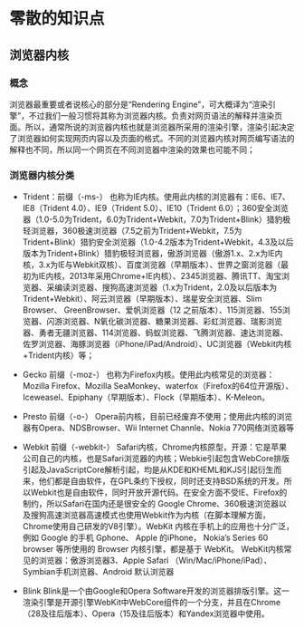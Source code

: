 # 零散的知识点

## 浏览器内核

### 概念

浏览器最重要或者说核心的部分是“Rendering Engine”，可大概译为“渲染引擎”，不过我们一般习惯将其称为浏览器内核。负责对网页语法的解释并渲染页面。所以，通常所说的浏览器内核也就是浏览器所采用的渲染引擎，渲染引起决定了浏览器如何实现网页内容以及页面的格式。不同的浏览器内核对网页编写语法的解释也不同，所以同一个网页在不同浏览器中渲染的效果也可能不同；

### 浏览器内核分类

* Trident：前缀（-ms-）
	也称为IE内核。使用此内核的浏览器有：IE6、IE7、IE8（Trident 4.0）、IE9（Trident 5.0）、IE10（Trident 6.0）；360安全浏览器（1.0-5.0为Trident，6.0为Trident+Webkit，7.0为Trident+Blink）猎豹极轻浏览器，360极速浏览器（7.5之前为Trident+Webkit，7.5为Trident+Blink）猎豹安全浏览器（1.0-4.2版本为Trident+Webkit，4.3及以后版本为Trident+Blink）猎豹极轻浏览器，傲游浏览器（傲游1.x、2.x为IE内核，3.x为IE与Webkit双核）、百度浏览器（早期版本）、世界之窗浏览器（最初为IE内核，2013年采用Chrome+IE内核）、2345浏览器、腾讯TT、淘宝浏览器、采编读浏览器、搜狗高速浏览器（1.x为Trident，2.0及以后版本为Trident+Webkit）、阿云浏览器（早期版本）、瑞星安全浏览器、Slim Browser、 GreenBrowser、爱帆浏览器（12 之前版本）、115浏览器、155浏览器、闪游浏览器、N氧化碳浏览器、糖果浏览器、彩虹浏览器、瑞影浏览器、勇者无疆浏览器、114浏览器、蚂蚁浏览器、飞腾浏览器、速达浏览器、佐罗浏览器、海豚浏览器（iPhone/iPad/Android）、UC浏览器（Webkit内核+Trident内核）等；

* Gecko 前缀（-moz-）
	也称为Firefox内核。使用此内核常见的浏览器：Mozilla Firefox、Mozilla SeaMonkey、waterfox（Firefox的64位开源版）、Iceweasel、Epiphany（早期版本）、Flock（早期版本）、K-Meleon。
	
* Presto 前缀（-o-）
	Opera前内核，目前已经废弃不使用；使用此内核的浏览器有Opera、NDSBrowser、Wii Internet Channle、Nokia 770网络浏览器等
	
* Webkit 前缀（-webkit-）
	Safari内核，Chrome内核原型，开源：它是苹果公司自己的内核，也是Safari浏览器的内核；Webkie引起包含WebCore排版引起及JavaScriptCore解析引起，均是从KDE和KHEML和KJS引起衍生而来，他们都是自由软件，在GPL条约下授权，同时还支持BSD系统的开发。所以Webkit也是自由软件，同时开放开源代码。在安全方面不受IE、Firefox的制约，所以Safari在国内还是很安全的
	Google Chrome、360极速浏览器以及搜狗高速浏览器高速模式也使用Webkit作为内核（在脚本理解方面，Chrome使用自己研发的V8引擎）。WebKit 内核在手机上的应用也十分广泛，例如 Google 的手机 Gphone、 Apple 的iPhone， Nokia’s Series 60 browser 等所使用的 Browser 内核引擎，都是基于 WebKit。
	WebKit内核常见的浏览器：傲游浏览器3、Apple Safari （Win/Mac/iPhone/iPad）、Symbian手机浏览器、Android 默认浏览器
	
* Blink
	Blink是一个由Google和Opera Software开发的浏览器排版引擎。这一渲染引擎是开源引擎WebKit中WebCore组件的一个分支，并且在Chrome（28及往后版本）、Opera（15及往后版本）和Yandex浏览器中使用。